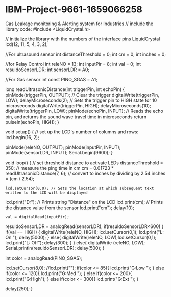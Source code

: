 # IBM-Project-9661-1659066258
Gas Leakage monitoring &amp; Alerting system for Industries
// include the library code:
#include <LiquidCrystal.h>

// initialize the library with the numbers of the interface pins
LiquidCrystal lcd(12, 11, 5, 4, 3, 2);

//For ultrasound sensor
int distanceThreshold = 0;
int cm = 0;
int inches = 0;

//for Relay Control
int releNO = 13;
int inputPir = 8;
int val = 0;
int resuldoSensorLDR;
int sensorLDR = A0;

//For Gas sensor
int const PINO_SGAS = A1;


long readUltrasonicDistance(int triggerPin, int echoPin)
{
  pinMode(triggerPin, OUTPUT);  // Clear the trigger
  digitalWrite(triggerPin, LOW);
  delayMicroseconds(2);
  // Sets the trigger pin to HIGH state for 10 microseconds
  digitalWrite(triggerPin, HIGH);
  delayMicroseconds(10);
  digitalWrite(triggerPin, LOW);
  pinMode(echoPin, INPUT);
  // Reads the echo pin, and returns the sound wave travel time in microseconds
  return pulseIn(echoPin, HIGH);
}

void setup() {
  // set up the LCD's number of columns and rows:
  lcd.begin(16, 2);
  
  pinMode(releNO, OUTPUT);
  pinMode(inputPir, INPUT);
  pinMode(sensorLDR, INPUT);
  Serial.begin(9600);
}

void loop() {
  // set threshold distance to activate LEDs
  distanceThreshold = 350;
  // measure the ping time in cm
  cm = 0.01723 * readUltrasonicDistance(7, 6);
  // convert to inches by dividing by 2.54
  inches = (cm / 2.54);
  
    lcd.setCursor(0,0); // Sets the location at which subsequent text written to the LCD will be displayed
  lcd.print("D:"); // Prints string "Distance" on the LCD
  lcd.print(cm); // Prints the distance value from the sensor
  lcd.print("cm");
  delay(10);
  
    val = digitalRead(inputPir);
  resuldoSensorLDR = analogRead(sensorLDR);
  if(resuldoSensorLDR<600)
  {
    if(val == HIGH)
    {
      digitalWrite(releNO, HIGH);
      lcd.setCursor(0,1);
  lcd.print("L: On ");
      delay(5000);
  }
    else{
      digitalWrite(releNO, LOW);lcd.setCursor(0,1);
  lcd.print("L: Off");
      delay(300);
  }
}
  else{ digitalWrite (releNO, LOW);
  Serial.println(resuldoSensorLDR);
  delay(500);
  }
  
  int color = analogRead(PINO_SGAS);
  
  lcd.setCursor(8,0);
  //lcd.print("");
  if(color <= 85){
    lcd.print("G:Low ");
  } else if(color <= 120){
    lcd.print("G:Med ");
  } else if(color <= 200){
    lcd.print("G:High");
  } else if(color <= 300){
    lcd.print("G:Ext ");
  }
  
  delay(250);
}

